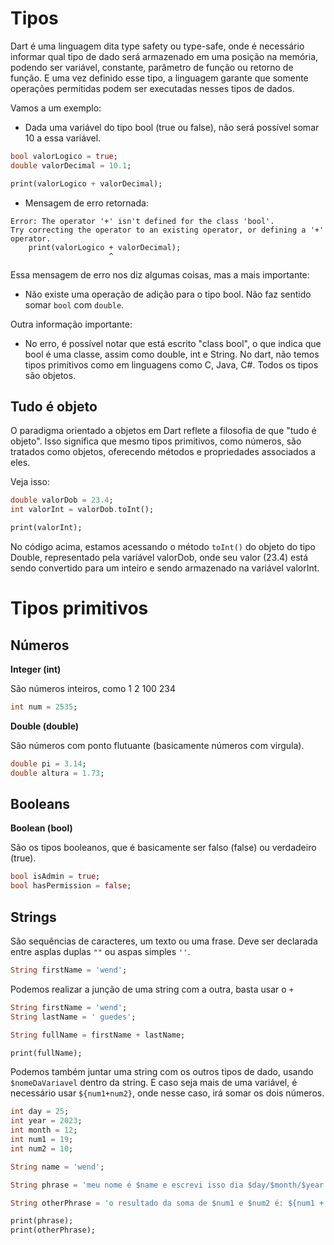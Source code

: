 # Tipos

Dart é uma linguagem dita type safety ou type-safe, onde é necessário informar qual tipo de dado será armazenado em uma posição na memória, podendo ser variável, constante, parâmetro de função ou retorno de função. E uma vez definido esse tipo, a linguagem garante que somente operações permitidas podem ser executadas nesses tipos de dados.

Vamos a um exemplo:

- Dada uma variável do tipo bool (true ou false), não será possível somar 10 a essa variável.

```dart
bool valorLogico = true;
double valorDecimal = 10.1;

print(valorLogico + valorDecimal);
```

- Mensagem de erro retornada:

```
Error: The operator '+' isn't defined for the class 'bool'.
Try correcting the operator to an existing operator, or defining a '+' operator.
    print(valorLogico + valorDecimal);
                      ^
```

Essa mensagem de erro nos diz algumas coisas, mas a mais importante:

- Não existe uma operação de adição para o tipo bool. Não faz sentido somar `bool` com `double`.

Outra informação importante:

- No erro, é possível notar que está escrito "class bool", o que indica que bool é uma classe, assim como double, int e String. No dart, não temos tipos primitivos como em linguagens como C, Java, C#. Todos os tipos são objetos.

## Tudo é objeto

O paradigma orientado a objetos em Dart reflete a filosofia de que "tudo é objeto". Isso significa que mesmo tipos primitivos, como números, são tratados como objetos, oferecendo métodos e propriedades associados a eles.

Veja isso:

```dart
double valorDob = 23.4;
int valorInt = valorDob.toInt();

print(valorInt);
```

No código acima, estamos acessando o método `toInt()` do objeto do tipo Double, representado pela variável valorDob, onde seu valor (23.4) está sendo convertido para um inteiro e sendo armazenado na variável valorInt.

# Tipos primitivos

## Números

**Integer (int)**

São números inteiros, como 1 2 100 234

```dart
int num = 2535;
```

**Double (double)**

São números com ponto flutuante (basicamente números com virgula).

```dart
double pi = 3.14;
double altura = 1.73;
```

## Booleans

**Boolean (bool)**

São os tipos booleanos, que é basicamente ser falso (false) ou verdadeiro (true).

```dart
bool isAdmin = true;
bool hasPermission = false;
```

## Strings

São sequências de caracteres, um texto ou uma frase. Deve ser declarada entre asplas duplas `""` ou aspas simples `''`.

```dart
String firstName = 'wend';
```

Podemos realizar a junção de uma string com a outra, basta usar o `+`

```dart
String firstName = 'wend';
String lastName = ' guedes';

String fullName = firstName + lastName;

print(fullName);
```

Podemos também juntar uma string com os outros tipos de dado, usando `$nomeDaVariavel` dentro da string. E caso seja mais de uma variável, é necessário usar `${num1+num2}`, onde nesse caso, irá somar os dois números.

```dart
int day = 25;
int year = 2023;
int month = 12;
int num1 = 19;
int num2 = 10;

String name = 'wend';

String phrase = 'meu nome é $name e escrevi isso dia $day/$month/$year';

String otherPhrase = 'o resultado da soma de $num1 e $num2 é: ${num1 + num2}';

print(phrase);
print(otherPhrase);
```
